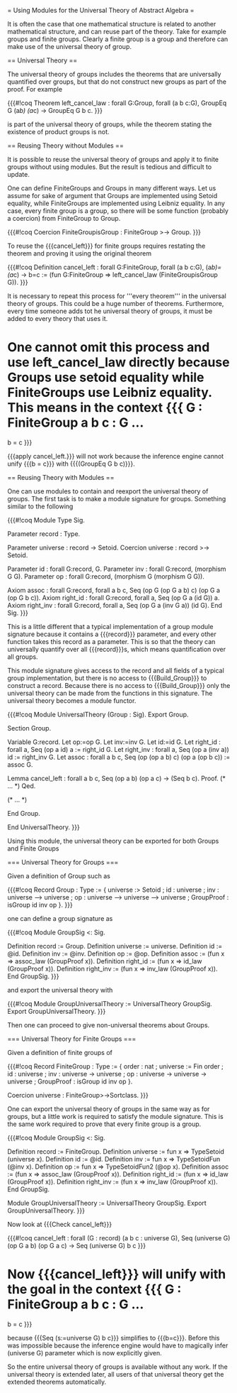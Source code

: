 = Using Modules for the Universal Theory of Abstract Algebra =

It is often the case that one mathematical structure is related to another mathematical structure, and can reuse part of the theory.  Take for example groups and finite groups.  Clearly a finite group is a group and therefore can make use of the universal theory of group.

== Universal Theory ==

The universal theory of groups includes the theorems that are universally quantified over groups, but that do not construct new groups as part of the proof.  For example

{{{#!coq
Theorem left_cancel_law : forall G:Group, forall (a b c:G), GroupEq G (a*b) (a*c) -> GroupEq G b c.
}}}

is part of the universal theory of groups, while the theorem stating the existence of product groups is not.

== Reusing Theory without Modules ==

It is possible to reuse the universal theory of groups and apply it to finite groups without using modules.  But the result is tedious and difficult to update.

One can define FiniteGroups and Groups in many different ways.  Let us assume for sake of argument that Groups are implemented using Setoid equality, while FiniteGroups are implemented using Leibniz equality.  In any case, every finite group is a group, so there will be some function (probably a coercion) from FiniteGroup to Group.

{{{#!coq
Coercion FiniteGroupisGroup : FiniteGroup >-> Group.
}}}

To reuse the {{{cancel_left}}} for finite groups requires restating the theorem and proving it using the original theorem

{{{#!coq
Definition cancel_left : forall G:FiniteGroup, forall (a b c:G), (a*b)=(a*c) -> b=c :=
(fun G:FiniteGroup => left_cancel_law (FiniteGroupisGroup G)).
}}}

It is necessary to repeat this process for '''every theorem''' in the universal theory of groups.  This could be a huge number of theorems.  Furthermore, every time someone adds tot he universal theory of groups, it must be added to every theory that uses it.

One cannot omit this process and use left_cancel_law directly because Groups use setoid equality while FiniteGroups use Leibniz equality.  This means in the context
{{{
G : FiniteGroup
a b c : G
...
=====================
b = c
}}}

{{{apply cancel_left.}}} will not work because the inference engine cannot unify {{{b = c}}} with {{{(GroupEq G b c)}}}.

== Reusing Theory with Modules ==

One can use modules to contain and reexport the universal theory of groups.  The first task is to make a module signature for groups.  Something similar to the following

{{{#!coq
Module Type Sig.

Parameter record : Type.

Parameter universe : record -> Setoid.
Coercion universe : record >-> Setoid.

Parameter id : forall G:record, G.
Parameter inv : forall G:record, (morphism G G).
Parameter op : forall G:record, (morphism G (morphism G G)).

Axiom assoc : forall G:record, forall a b c, Seq (op G (op G a b) c) (op G a (op G b c)).
Axiom right_id : forall G:record, forall a, Seq (op G a (id G)) a.
Axiom right_inv : forall G:record, forall a, Seq (op G a (inv G a)) (id G).
End Sig.
}}}

This is a little different that a typical implementation of a group module signature because it contains a {{{record}}} parameter, and every other function takes this record as a parameter.  This is so that the theory can universally quantify over all {{{record}}}s, which means quantification over all groups.

This module signature gives access to the record and all fields of a typical group implementation, but there is no access to {{{Build_Group}}} to construct a record.  Because there is no access to {{{Build_Group}}} only the universal theory can be made from the functions in this signature.  The universal theory becomes a module functor.

{{{#!coq
Module UniversalTheory (Group : Sig).
Export Group.

Section Group.

Variable G:record.
Let op:=op G.
Let inv:=inv G.
Let id:=id G.
Let right_id : forall a, Seq (op a id) a := right_id G.
Let right_inv : forall a, Seq (op a (inv a)) id := right_inv G.
Let assoc : forall a b c, Seq (op (op a b) c) (op a (op b c)) := assoc G.

Lemma cancel_left : forall a b c, Seq (op a b) (op a c) -> (Seq b c).
Proof.
(* ... *)
Qed.

(* ... *)

End Group.

End UniversalTheory.
}}}

Using this module, the universal theory can be exported for both Groups and Finite Groups

=== Universal Theory for Groups ===

Given a definition of Group such as

{{{#!coq
Record Group : Type :=
{ universe :> Setoid
; id : universe
; inv : universe --> universe
; op : universe --> universe --> universe
; GroupProof : isGroup id inv op
}.
}}}

one can define a group signature as

{{{#!coq
Module GroupSig <: Sig.

Definition record := Group.
Definition universe := universe.
Definition id := @id.
Definition inv := @inv.
Definition op := @op.
Definition assoc := (fun x => assoc_law (GroupProof x)).
Definition right_id := (fun x => id_law (GroupProof x)).
Definition right_inv := (fun x => inv_law (GroupProof x)).
End GroupSig.
}}}

and export the universal theory with

{{{#!coq
Module GroupUniversalTheory := UniversalTheory GroupSig.
Export GroupUniversalTheory.
}}}

Then one can proceed to give non-universal theorems about Groups.

=== Universal Theory for Finite Groups ===

Given a definition of finite groups of

{{{#!coq
Record FiniteGroup : Type :=
{ order : nat
; universe := Fin order
; id : universe
; inv : universe -> universe
; op : universe -> universe -> universe
; GroupProof : isGroup id inv op
}.

Coercion universe : FiniteGroup>->Sortclass.
}}}

One can export the universal theory of groups in the same way as for groups, but a little work is required to satisfy the module signature.  This is the same work required to prove that every finite group is a group.

{{{#!coq
Module GroupSig <: Sig.

Definition record := FiniteGroup.
Definition universe := fun x => TypeSetoid (universe x).
Definition id := @id.
Definition inv := fun x => TypeSetoidFun (@inv x).
Definition op := fun x => TypeSetoidFun2 (@op x).
Definition assoc := (fun x => assoc_law (GroupProof x)).
Definition right_id := (fun x => id_law (GroupProof x)).
Definition right_inv := (fun x => inv_law (GroupProof x)).
End GroupSig.

Module GroupUniversalTheory := UniversalTheory GroupSig.
Export GroupUniversalTheory.
}}}

Now look at {{{Check cancel_left}}}

{{{#!coq
cancel_left
     : forall (G : record) (a b c : universe G),
       Seq (universe G) (op G a b) (op G a c) -> Seq (universe G) b c
}}}


Now {{{cancel_left}}} will unify with the goal in the context
{{{
G : FiniteGroup
a b c : G
...
=====================
b = c
}}}

because {{{Seq (s:=universe G) b c}}} simplifies to {{{b=c}}}.  Before this was impossible because the inference engine would have to magically infer (universe G) parameter which is now explicitly given.

So the entire universal theory of groups is available without any work.  If the universal theory is extended later, all users of that universal theory get the extended theorems automatically.
